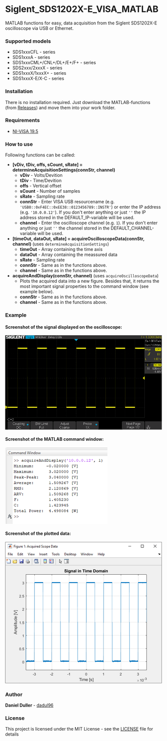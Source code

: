 # Siglent_SDS1202X-E_VISA_MATLAB
MATLAB functions for easy, data acquisition from the Siglent SDS1202X-E oscilloscope via USB or Ethernet.

### Supported models
- SDS1xxxCFL - series
- SDS1xxxA - series
- SDS1xxxCML+/CNL+/DL+/E+/F+ - series
- SDS2xxx/2xxxX - series
- SDS1xxxX/1xxxX+ - series
- SDS1xxxX-E/X-C - series

### Installation
There is no installation required. Just download the MATLAB-functions (from [Releases](https://github.com/dadul96/Siglent_SDS1202X-E_VISA_MATLAB/releases)) and move them into your work folder.

### Requirements
* [NI-VISA 19.5](https://www.ni.com/en-us/support/downloads/drivers/download.ni-visa.html#329456)

### How to use
Following functions can be called:
* **[vDiv, tDiv, offs, sCount, sRate] = determineAcquisitionSettings(connStr, channel)**
    - **vDiv** - Volts/Devition
    - **tDiv** - Time/Devition
    - **offs** - Vertical offset
    - **sCount** - Number of samples
    - **sRate** - Sampling rate
    - **connStr** - Enter VISA USB resourcename (e.g. `'USB0::0xF4EC::0xEE38::0123456789::INSTR'`) or enter the IP address (e.g. `'10.0.0.12'`). If you don't enter anything or just `''` the IP address stored in the DEFAULT_IP-variable will be used.
    - **channel** - Enter the oscilloscope channel (e.g. `1`). If you don't enter anything or just `''` the channel stored in the DEFAULT_CHANNEL-variable will be used.
* **[timeOut, dataOut, sRate] = acquireOscilloscopeData(connStr, channel)** (uses `determineAcquisitionSettings`)
    - **timeOut** - Array containing the time axis
    - **dataOut** - Array containing the meassured data
    - **sRate** - Sampling rate
    - **connStr** - Same as in the functions above.
    - **channel** - Same as in the functions above.
* **acquireAndDisplay(connStr, channel)** (uses `acquireOscilloscopeData`)
    - Plots the acquired data into a new figure. Besides that, it returns the most important signal properties to the command window (see example below).
    - **connStr** - Same as in the functions above.
    - **channel** - Same as in the functions above.

### Example
#### Screenshot of the signal displayed on the oscilloscope:
![](/pictures/scope_screenshot.png)
#### Screenshot of the MATLAB command window:
![](/pictures/acquireAndDisplay_properties_screenshot.png)
#### Screenshot of the plotted data:
![](/pictures/acquireAndDisplay_plot_screenshot.png)

### Author
**Daniel Duller** - [dadul96](https://github.com/dadul96)

### License
This project is licensed under the MIT License - see the [LICENSE](LICENSE) file for details
